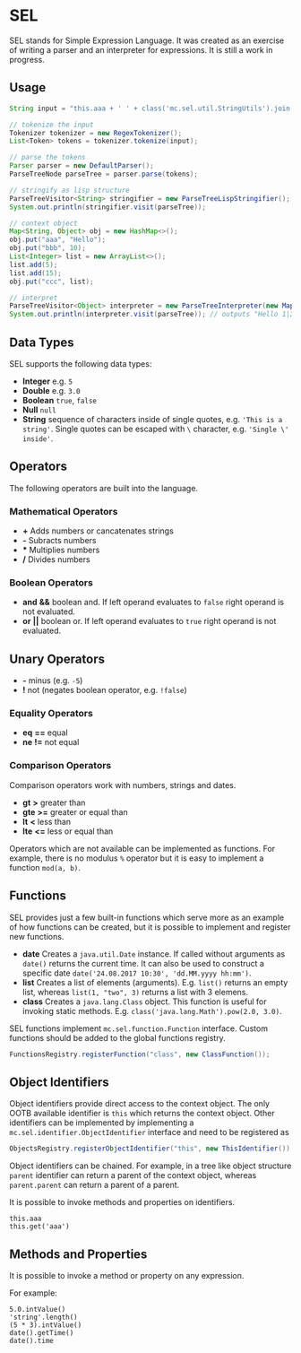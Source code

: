 # SEL
SEL stands for Simple Expression Language. It was created as an exercise of writing a parser and an interpreter for expressions. It is still a work in progress.

## Usage
```java
String input = "this.aaa + ' ' + class('mc.sel.util.StringUtils').join('|', list('1','2','3')) + ('|' + (this.ccc.get(1) - this.bbb - 1).intValue())";

// tokenize the input
Tokenizer tokenizer = new RegexTokenizer();
List<Token> tokens = tokenizer.tokenize(input);

// parse the tokens
Parser parser = new DefaultParser();
ParseTreeNode parseTree = parser.parse(tokens);

// stringify as lisp structure
ParseTreeVisitor<String> stringifier = new ParseTreeLispStringifier();
System.out.println(stringifier.visit(parseTree));

// context object
Map<String, Object> obj = new HashMap<>();
obj.put("aaa", "Hello");
obj.put("bbb", 10);
List<Integer> list = new ArrayList<>();
list.add(5);
list.add(15);
obj.put("ccc", list);

// interpret
ParseTreeVisitor<Object> interpreter = new ParseTreeInterpreter(new MapContextObject(obj));
System.out.println(interpreter.visit(parseTree)); // outputs "Hello 1|2|3|4"
```

## Data Types
SEL supports the following data types:
* __Integer__ e.g. `5`
* __Double__ e.g. `3.0`
* __Boolean__ `true`, `false`
* __Null__ `null`
* __String__ sequence of characters inside of single quotes, e.g. `'This is a string'`. Single quotes can be escaped with `\` character, e.g. `'Single \' inside'`.

## Operators
The following operators are built into the language.

### Mathematical Operators
* __+__ Adds numbers or cancatenates strings
* __-__ Subracts numbers
* __*__ Multiplies numbers
* __/__ Divides numbers

### Boolean Operators
* __and__ __&&__ boolean and. If left operand evaluates to `false` right operand is not evaluated.
* __or__ __||__ boolean or. If left operand evaluates to `true` right operand is not evaluated.

## Unary Operators
* __-__ minus (e.g. `-5`)
* __!__ not (negates boolean operator, e.g. `!false`)

### Equality Operators
* __eq__ __==__ equal
* __ne__ __!=__ not equal

### Comparison Operators
Comparison operators work with numbers, strings and dates.

* __gt__ __>__ greater than
* __gte__ __>=__ greater or equal than
* __lt__ __<__ less than
* __lte__ __<=__ less or equal than

Operators which are not available can be implemented as functions. For example, there is no modulus `%` operator but it is easy to implement a function `mod(a, b)`.

## Functions
SEL provides just a few built-in functions which serve more as an example of how functions can be created, but it is possible to implement and register new functions.

* __date__ Creates a `java.util.Date` instance. If called without arguments as `date()` returns the current time. It can also be used to construct a specific date `date('24.08.2017 10:30', 'dd.MM.yyyy hh:mm')`.
* __list__ Creates a list of elements (arguments). E.g. `list()` returns an empty list, whereas `list(1, "two", 3)` returns a list with 3 elemens.
* __class__ Creates a `java.lang.Class` object. This function is useful for invoking static methods. E.g. `class('java.lang.Math').pow(2.0, 3.0)`.

SEL functions implement `mc.sel.function.Function` interface. Custom functions should be added to the global functions registry.

```java
FunctionsRegistry.registerFunction("class", new ClassFunction());
```

## Object Identifiers
Object identifiers provide direct access to the context object. The only OOTB available identifier is `this` which returns the context object. Other identifiers can be implemented by implementing a `mc.sel.identifier.ObjectIdentifier` interface and need to be registered as

```java
ObjectsRegistry.registerObjectIdentifier("this", new ThisIdentifier());
```

Object identifiers can be chained. For example, in a tree like object structure `parent` identifier can return a parent of the context object, whereas `parent.parent` can return a parent of a parent.

It is possible to invoke methods and properties on identifiers.

```
this.aaa
this.get('aaa')
```

## Methods and Properties
It is possible to invoke a method or property on any expression. 

For example:
```
5.0.intValue()
'string'.length()
(5 * 3).intValue()
date().getTime()
date().time
```
